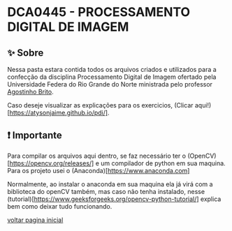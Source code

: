 # DCA0445 - PROCESSAMENTO DIGITAL DE IMAGEM

## :sparkles: Sobre

Nessa pasta estara contida todos os arquivos criados e utilizados para a confecção da disciplina Processamento Digital de Imagem ofertado pela Universidade Federa do Rio Grande do Norte ministrada pelo professor [Agostinho Brito](https://agostinhobritojr.github.io).

Caso deseje visualizar as explicações para os exercicios, (Clicar aqui!)[https://atysonjaime.github.io/pdi/].

## :exclamation: Importante

Para compilar os arquivos aqui dentro, se faz necessário ter o (OpenCV)[https://opencv.org/releases/] e um compilador de python em sua maquina. Para os projeto usei o (Anaconda)[https://www.anaconda.com]

Normalmente, ao instalar o anaconda em sua maquina ela já virá com a biblioteca do openCV também, mas caso não tenha instalado, nesse (tutorial)[https://www.geeksforgeeks.org/opencv-python-tutorial/] explica bem como deixar tudo funcionando.

[voltar pagina inicial](../README.md)
